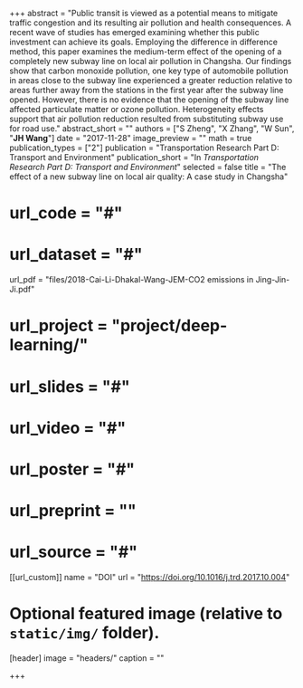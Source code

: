 +++
abstract = "Public transit is viewed as a potential means to mitigate traffic congestion and its resulting air pollution and health consequences. A recent wave of studies has emerged examining whether this public investment can achieve its goals. Employing the difference in difference method, this paper examines the medium-term effect of the opening of a completely new subway line on local air pollution in Changsha. Our findings show that carbon monoxide pollution, one key type of automobile pollution in areas close to the subway line experienced a greater reduction relative to areas further away from the stations in the first year after the subway line opened. However, there is no evidence that the opening of the subway line affected particulate matter or ozone pollution. Heterogeneity effects support that air pollution reduction resulted from substituting subway use for road use."
abstract_short = ""
authors = ["S Zheng", "X Zhang", "W Sun", "**JH Wang**"]
date = "2017-11-28"
image_preview = ""
math = true
publication_types = ["2"]
publication = "Transportation Research Part D: Transport and Environment"
publication_short = "In *Transportation Research Part D: Transport and Environment*"
selected = false
title = "The effect of a new subway line on local air quality: A case study in Changsha"
# url_code = "#"
# url_dataset = "#"
url_pdf = "files/2018-Cai-Li-Dhakal-Wang-JEM-CO2 emissions in Jing-Jin-Ji.pdf"
# url_project = "project/deep-learning/"
# url_slides = "#"
# url_video = "#"
# url_poster = "#"
# url_preprint = ""
# url_source = "#"

[[url_custom]]
name = "DOI"
url = "https://doi.org/10.1016/j.trd.2017.10.004"

# Optional featured image (relative to `static/img/` folder).
[header]
image = "headers/"
caption = ""

+++


